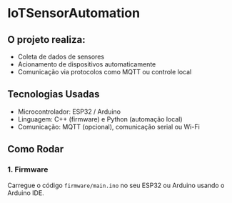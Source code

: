# IoTSensorAutomation
## O projeto realiza:
- Coleta de dados de sensores
- Acionamento de dispositivos automaticamente
- Comunicação via protocolos como MQTT ou controle local

## Tecnologias Usadas
- Microcontrolador: ESP32 / Arduino
- Linguagem: C++ (firmware) e Python (automação local)
- Comunicação: MQTT (opcional), comunicação serial ou Wi-Fi

## Como Rodar
### 1. Firmware
Carregue o código `firmware/main.ino` no seu ESP32 ou Arduino usando o Arduino IDE.
